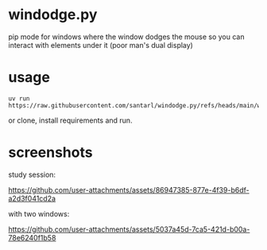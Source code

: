 # windodge.py
pip mode for windows where the window dodges the mouse so you can interact with elements under it (poor man's dual display)

# usage
```
uv run https://raw.githubusercontent.com/santarl/windodge.py/refs/heads/main/windodge.py
```
or clone, install requirements and run.

# screenshots
study session:

https://github.com/user-attachments/assets/86947385-877e-4f39-b6df-a2d3f041cd2a

with two windows:

https://github.com/user-attachments/assets/5037a45d-7ca5-421d-b00a-78e6240f1b58
